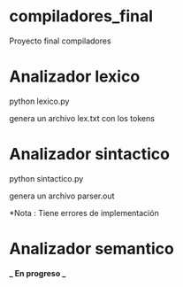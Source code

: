 # compiladores_final

Proyecto final compiladores

# Analizador lexico

python lexico.py <NombreArchivo>

genera un archivo lex.txt con los tokens

# Analizador sintactico

python sintactico.py <NombreArchivo>

genera un archivo parser.out

\*Nota : Tiene errores de implementación

# Analizador semantico

**_ En progreso _**
